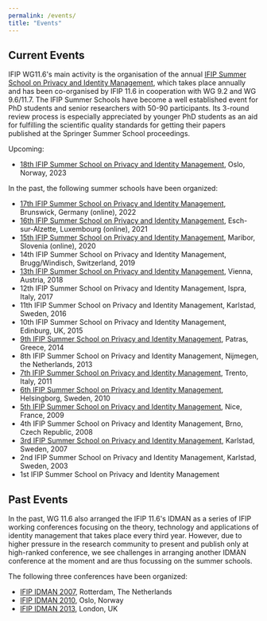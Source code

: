 ```yaml
---
permalink: /events/
title: "Events"
---
```


## Current Events

IFIP WG11.6's main activity is the organisation of the annual [IFIP Summer School on Privacy and Identity Management](https://ifip-summerschool.org/), which takes place annually and has been co-organised by IFIP 11.6 in cooperation with WG 9.2 and WG 9.6/11.7. The IFIP Summer Schools have become a well established event for PhD students and senior researchers with 50-90 participants. Its 3-round review process is especially appreciated by younger PhD students as an aid for fulfilling the scientific quality standards for getting their papers published at the Springer Summer School proceedings.

Upcoming:
* [18th IFIP Summer School on Privacy and Identity Management](https://ifip-summerschool.github.io/), Oslo, Norway, 2023

In the past, the following summer schools have been organized:
* [17th IFIP Summer School on Privacy and Identity Management](https://ifip-summerschool.github.io/archive/2022), Brunswick, Germany (online), 2022
* [16th IFIP Summer School on Privacy and Identity Management](https://ifip-summerschool2021.uni.lu/), Esch-sur-Alzette, Luxembourg (online), 2021
* [15th IFIP Summer School on Privacy and Identity Management](https://2020summerschoolifip.crocs.fi.muni.cz/), Maribor, Slovenia (online), 2020
* 14th IFIP Summer School on Privacy and Identity Management, Brugg/Windisch, Switzerland, 2019
* [13th IFIP Summer School on Privacy and Identity Management](https://ifip-summerschool.github.io/archive/2018), Vienna, Austria, 2018
* 12th IFIP Summer School on Privacy and Identity Management, Ispra, Italy, 2017
* 11th IFIP Summer School on Privacy and Identity Management, Karlstad, Sweden, 2016
* 10th IFIP Summer School on Privacy and Identity Management, Edinburg, UK, 2015
* [9th IFIP Summer School on Privacy and Identity Management](https://ifip-summerschool.github.io/archive/2014), Patras, Greece, 2014
* 8th IFIP Summer School on Privacy and Identity Management, Nijmegen, the Netherlands, 2013
* [7th IFIP Summer School on Privacy and Identity Management](http://disi.unitn.it/security/ifip-summerschool2011/index.html), Trento, Italy, 2011
* [6th IFIP Summer School on Privacy and Identity Management](https://www.cs.kau.se/IFIP-summerschool/), Helsingborg, Sweden, 2010
* [5th IFIP Summer School on Privacy and Identity Management](https://www.cs.kau.se/IFIP-summerschool/summerschool2009/index.html), Nice, France, 2009
* 4th IFIP Summer School on Privacy and Identity Management, Brno, Czech Republic, 2008
* [3rd IFIP Summer School on Privacy and Identity Management](https://www.cs.kau.se/IFIP-summerschool/summerschool2009/IFIP2007POST/), Karlstad, Sweden, 2007
* 2nd IFIP Summer School on Privacy and Identity Management, Karlstad, Sweden, 2003
* 1st IFIP Summer School on Privacy and Identity Management


## Past Events

In the past, WG 11.6 also arranged the IFIP 11.6's IDMAN as a series of IFIP working conferences focusing on the theory, technology and applications of identity management that takes place every third year. However, due to higher pressure in the research community to present and publish only at high-ranked conference, we see challenges in arranging another IDMAN conference at the moment and are thus focussing on the summer schools.

The following three conferences have been organized:
* [IFIP IDMAN 2007](https://dl.ifip.org/db/conf/idman/idman2007/index.html), Rotterdam, The Netherlands
* [IFIP IDMAN 2010](https://dl.ifip.org/db/conf/idman/idman2010/index.html), Oslo, Norway
* [IFIP IDMAN 2013](http://www.idman2013.com/), London, UK